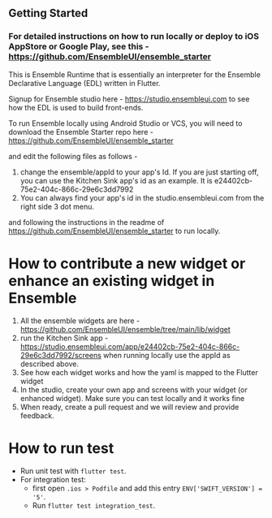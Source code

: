 ## Getting Started

### For detailed instructions on how to run locally or deploy to iOS AppStore or Google Play, see this - https://github.com/EnsembleUI/ensemble_starter

This is Ensemble Runtime that is essentially an interpreter for the Ensemble Declarative Language (EDL) written in Flutter. 

Signup for Ensemble studio here - https://studio.ensembleui.com to see how the EDL is used to build front-ends. 

To run Ensemble locally using Android Studio or VCS, you will need to download the Ensemble Starter repo here - https://github.com/EnsembleUI/ensemble_starter

and edit the following files as follows - 

1. change the ensemble/appId to your app's Id. If you are just starting off, you can use the Kitchen Sink app's id as an example. It is e24402cb-75e2-404c-866c-29e6c3dd7992
2. You can always find your app's id in the studio.ensembleui.com from the right side 3 dot menu. 

and following the instructions in the readme of https://github.com/EnsembleUI/ensemble_starter to run locally.

# How to contribute a new widget or enhance an existing widget in Ensemble

1. All the ensemble widgets are here - https://github.com/EnsembleUI/ensemble/tree/main/lib/widget 
2. run the Kitchen Sink app - https://studio.ensembleui.com/app/e24402cb-75e2-404c-866c-29e6c3dd7992/screens when running locally use the appId as described above. 
3. See how each widget works and how the yaml is mapped to the Flutter widget
4. In the studio, create your own app and screens with your widget (or enhanced widget). Make sure you can test locally and it works fine
5. When ready, create a pull request and we will review and provide feedback. 


# How to run test
- Run unit test with `flutter test`.
- For integration test:
  - first open `.ios > Podfile` and add this entry `ENV['SWIFT_VERSION'] = '5'`.
  - Run `flutter test integration_test`.